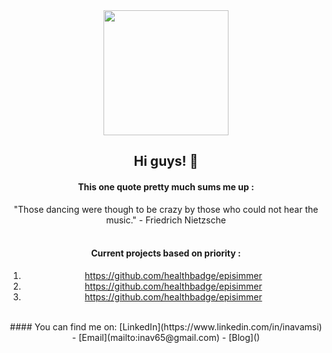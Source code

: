 
<div align="center">
  <img src="https://i.imgur.com/OVqvP.gif", width=200 pixels />
  <br>
  
  ## Hi guys! 👋  <br>
  
  #### This one quote pretty much sums me up : <br>
  "Those dancing were though to be crazy by those who could not hear the music." - Friedrich Nietzsche
  <br>
  <br>
  
  #### Current projects based on priority :<br>
   1. https://github.com/healthbadge/episimmer <br>
   2. https://github.com/healthbadge/episimmer <br>
   3. https://github.com/healthbadge/episimmer <br>
  
  <br>
  #### You can find me on:
  [LinkedIn](https://www.linkedin.com/in/inavamsi) - [Email](mailto:inav65@gmail.com) - [Blog]()
  <br>
  <br>
  <br>
  <br>
</div>
